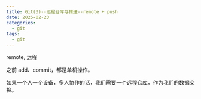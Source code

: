 ```yaml
---
title: Git(3)--远程仓库与推送--remote + push
date: 2025-02-23
categories:
  - git
tags:
  - git
---
```


remote, 远程

之前 add、commit，都是单机操作。

如果一个人一个设备，多人协作的话，我们需要一个远程仓库，作为我们的数据交换。